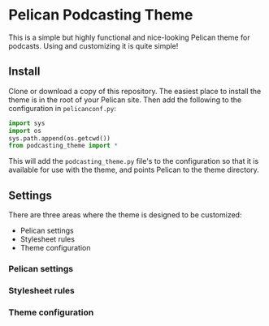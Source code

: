 # Pelican Podcasting Theme

This is a simple but highly functional and nice-looking Pelican theme for
podcasts. Using and customizing it is quite simple!

## Install

Clone or download a copy of this repository. The easiest place to install the
theme is in the root of your Pelican site. Then add the following to the
configuration in `pelicanconf.py`:

```python
import sys
import os
sys.path.append(os.getcwd())
from podcasting_theme import *
```

This will add the `podcasting_theme.py` file's to the configuration so that it
is available for use with the theme, and points Pelican to the theme directory.

## Settings

There are three areas where the theme is designed to be customized:

  - Pelican settings
  - Stylesheet rules
  - Theme configuration

### Pelican settings
<TBD>

### Stylesheet rules
<TBD>

### Theme configuration
<TBD>
